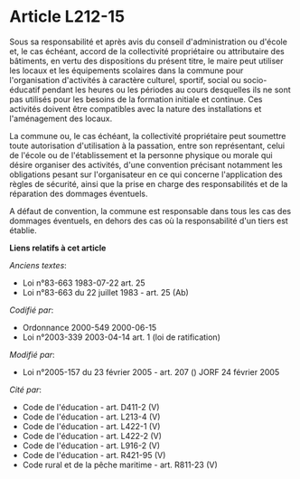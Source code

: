 # Article L212-15

Sous sa responsabilité et après avis du conseil d'administration ou d'école et, le cas échéant, accord de la collectivité
propriétaire ou attributaire des bâtiments, en vertu des dispositions du présent titre, le maire peut utiliser les locaux et
les équipements scolaires dans la commune pour l'organisation d'activités à caractère culturel, sportif, social ou socio-
éducatif pendant les heures ou les périodes au cours desquelles ils ne sont pas utilisés pour les besoins de la formation
initiale et continue. Ces activités doivent être compatibles avec la nature des installations et l'aménagement des locaux.

La commune ou, le cas échéant, la collectivité propriétaire peut soumettre toute autorisation d'utilisation à la passation,
entre son représentant, celui de l'école ou de l'établissement et la personne physique ou morale qui désire organiser des
activités, d'une convention précisant notamment les obligations pesant sur l'organisateur en ce qui concerne l'application
des règles de sécurité, ainsi que la prise en charge des responsabilités et de la réparation des dommages éventuels.

A défaut de convention, la commune est responsable dans tous les cas des dommages éventuels, en dehors des cas où la
responsabilité d'un tiers est établie.

**Liens relatifs à cet article**

_Anciens textes_:

  - Loi n°83-663 1983-07-22 art. 25
  - Loi n°83-663 du 22 juillet 1983 - art. 25 (Ab)

_Codifié par_:

  - Ordonnance 2000-549 2000-06-15
  - Loi n°2003-339 2003-04-14 art. 1 (loi de ratification)

_Modifié par_:

  - Loi n°2005-157 du 23 février 2005 - art. 207 () JORF 24 février 2005

_Cité par_:

  - Code de l'éducation - art. D411-2 (V)
  - Code de l'éducation - art. L213-4 (V)
  - Code de l'éducation - art. L422-1 (V)
  - Code de l'éducation - art. L422-2 (V)
  - Code de l'éducation - art. L916-2 (V)
  - Code de l'éducation - art. R421-95 (V)
  - Code rural et de la pêche maritime - art. R811-23 (V)

